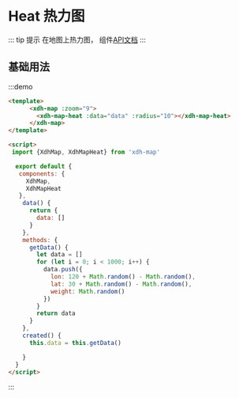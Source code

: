 # Heat 热力图

::: tip 提示
 在地图上热力图， 组件[API文档](/api.html?url=/xdh-map/doc/module-xdh-map-heat.html)
:::

## 基础用法

:::demo

```html
<template>
      <xdh-map :zoom="9">
        <xdh-map-heat :data="data" :radius="10"></xdh-map-heat>
      </xdh-map>
</template>

<script>
 import {XdhMap, XdhMapHeat} from 'xdh-map'

  export default {
   components: {
     XdhMap,
     XdhMapHeat
   },
    data() {
      return {
        data: []
      }
    },
    methods: {
      getData() {
        let data = []
        for (let i = 0; i < 1000; i++) {
          data.push({
            lon: 120 + Math.random() - Math.random(),
            lat: 30 + Math.random() - Math.random(),
            weight: Math.random()
          })
        }
        return data
      }
    },
    created() {
      this.data = this.getData()

    }
  }
</script>


```

:::